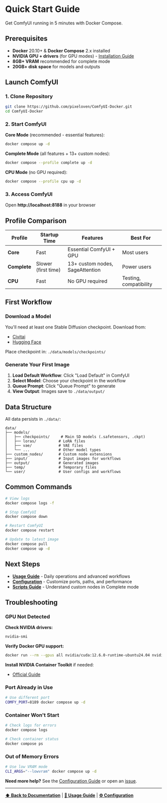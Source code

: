 # Quick Start Guide

Get ComfyUI running in 5 minutes with Docker Compose.

## Prerequisites

- **Docker** 20.10+ & **Docker Compose** 2.x installed
- **NVIDIA GPU + drivers** (for GPU modes) - [Installation Guide](https://docs.nvidia.com/datacenter/cloud-native/container-toolkit/install-guide.html)
- **8GB+ VRAM** recommended for complete mode
- **20GB+ disk space** for models and outputs

## Launch ComfyUI

### 1. Clone Repository
```bash
git clone https://github.com/pixeloven/ComfyUI-Docker.git
cd ComfyUI-Docker
```

### 2. Start ComfyUI

**Core Mode** (recommended - essential features):
```bash
docker compose up -d
```

**Complete Mode** (all features + 13+ custom nodes):
```bash
docker compose --profile complete up -d
```

**CPU Mode** (no GPU required):
```bash
docker compose --profile cpu up -d
```

### 3. Access ComfyUI

Open **http://localhost:8188** in your browser

## Profile Comparison

| Profile | Startup Time | Features | Best For |
|---------|--------------|----------|----------|
| **Core** | Fast | Essential ComfyUI + GPU | Most users |
| **Complete** | Slower (first time) | 13+ custom nodes, SageAttention | Power users |
| **CPU** | Fast | No GPU required | Testing, compatibility |

## First Workflow

### Download a Model

You'll need at least one Stable Diffusion checkpoint. Download from:
- [Civitai](https://civitai.com/)
- [Hugging Face](https://huggingface.co/models?pipeline_tag=text-to-image)

Place checkpoint in: `./data/models/checkpoints/`

### Generate Your First Image

1. **Load Default Workflow**: Click "Load Default" in ComfyUI
2. **Select Model**: Choose your checkpoint in the workflow
3. **Queue Prompt**: Click "Queue Prompt" to generate
4. **View Output**: Images save to `./data/output/`

## Data Structure

All data persists in `./data/`:

```
data/
├── models/
│   ├── checkpoints/     # Main SD models (.safetensors, .ckpt)
│   ├── loras/          # LoRA files
│   ├── vae/            # VAE files
│   └── ...             # Other model types
├── custom_nodes/       # Custom node extensions
├── input/              # Input images for workflows
├── output/             # Generated images
├── temp/               # Temporary files
└── user/               # User configs and workflows
```

## Common Commands

```bash
# View logs
docker compose logs -f

# Stop ComfyUI
docker compose down

# Restart ComfyUI
docker compose restart

# Update to latest image
docker compose pull
docker compose up -d
```

## Next Steps

- **[Usage Guide](usage.md)** - Daily operations and advanced workflows
- **[Configuration](configuration.md)** - Customize ports, paths, and performance
- **[Scripts Guide](scripts.md)** - Understand custom nodes in Complete mode

## Troubleshooting

### GPU Not Detected

**Check NVIDIA drivers:**
```bash
nvidia-smi
```

**Verify Docker GPU support:**
```bash
docker run --rm --gpus all nvidia/cuda:12.6.0-runtime-ubuntu24.04 nvidia-smi
```

**Install NVIDIA Container Toolkit** if needed:
- [Official Guide](https://docs.nvidia.com/datacenter/cloud-native/container-toolkit/install-guide.html)

### Port Already in Use

```bash
# Use different port
COMFY_PORT=8189 docker compose up -d
```

### Container Won't Start

```bash
# Check logs for errors
docker compose logs

# Check container status
docker compose ps
```

### Out of Memory Errors

```bash
# Use low VRAM mode
CLI_ARGS="--lowvram" docker compose up -d
```

**Need more help?** See the [Configuration Guide](configuration.md) or open an [issue](https://github.com/pixeloven/ComfyUI-Docker/issues).

---

**[⬆ Back to Documentation](../index.md)** | **[📖 Usage Guide](usage.md)** | **[⚙️ Configuration](configuration.md)**
